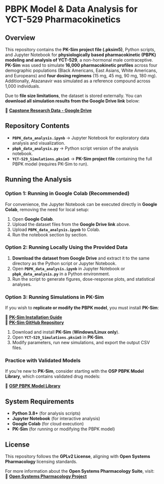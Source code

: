 # **PBPK Model & Data Analysis for YCT-529 Pharmacokinetics**

## **Overview**
This repository contains the **PK-Sim project file (.pksim5)**, Python scripts, and Jupyter Notebook for **physiologically based pharmacokinetic (PBPK) modeling and analysis of YCT-529**, a non-hormonal male contraceptive. **PK-Sim** was used to simulate **16,000 pharmacokinetic profiles** across four demographic populations (Black Americans, East Asians, White Americans, and Europeans) and **four dosing regimens** (15 mg, 45 mg, 90 mg, 180 mg). Additionally, Atazanavir was simulated as a reference compound across 1,000 individuals.

Due to **file size limitations**, the dataset is stored externally. You can **download all simulation results from the Google Drive link** below:

🔗 **[Capstone Research Data - Google Drive](https://drive.google.com/drive/folders/1aNzhYjV4fwAKMfu8Sjh9Xx_S3eiyMBtl?usp=sharing)**  

## **Repository Contents**
- **`PBPK_data_analysis.ipynb`** → Jupyter Notebook for exploratory data analysis and visualization.
- **`pbpk_data_analysis.py`** → Python script version of the analysis notebook.
- **`YCT-529_Simulations.pksim5`** → **PK-Sim project file** containing the full PBPK model (requires PK-Sim to run).

## **Running the Analysis**

### **Option 1: Running in Google Colab (Recommended)**
For convenience, the Jupyter Notebook can be executed directly in **Google Colab**, removing the need for local setup:
1. Open **Google Colab**.
2. Upload the dataset files from the **Google Drive link** above.
3. Upload **`PBPK_data_analysis.ipynb`** to Colab.
4. Run the notebook section by section.

### **Option 2: Running Locally Using the Provided Data**
1. **Download the dataset from Google Drive** and extract it to the same directory as the Python script or Jupyter Notebook.
2. Open **`PBPK_data_analysis.ipynb`** in Jupyter Notebook or **`pbpk_data_analysis.py`** in a Python environment.
3. Run the script to generate figures, dose-response plots, and statistical analyses.

### **Option 3: Running Simulations in PK-Sim**
If you wish to **replicate or modify the PBPK model**, you must install **PK-Sim**:

🔗 **[PK-Sim Installation Guide](https://github.com/Open-Systems-Pharmacology/Suite)**  
🔗 **[PK-Sim GitHub Repository](https://github.com/Open-Systems-Pharmacology/PK-Sim)**  

1. Download and install **PK-Sim** (**Windows/Linux only**).
2. Open **`YCT-529_Simulations.pksim5`** in **PK-Sim**.
3. Modify parameters, run new simulations, and export the output CSV files.

### **Practice with Validated Models**
If you're new to **PK-Sim**, consider starting with the **OSP PBPK Model Library**, which contains validated drug models:

🔗 **[OSP PBPK Model Library](https://github.com/Open-Systems-Pharmacology/OSP-PBPK-Model-Library)**

## **System Requirements**
- **Python 3.8+** (for analysis scripts)
- **Jupyter Notebook** (for interactive analysis)
- **Google Colab** (for cloud execution)
- **PK-Sim** (for running or modifying the PBPK model)

## **License**
This repository follows the **GPLv2 License**, aligning with **Open Systems Pharmacology** licensing standards.

For more information about the **Open Systems Pharmacology Suite**, visit:  
🔗 **[Open Systems Pharmacology Project](http://setup.open-systems-pharmacology.org)**
